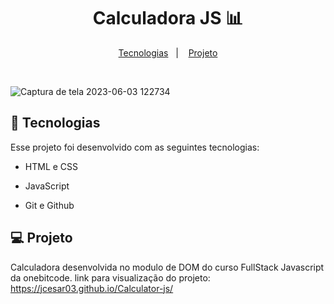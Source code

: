 <h1 align="center"> Calculadora JS 📊 </h1>
<p align="center">
</p>
<p align="center">
  <a href="#-tecnologias">Tecnologias</a>&nbsp;&nbsp;&nbsp;|&nbsp;&nbsp;&nbsp;
  <a href="#-projeto">Projeto</a>
</p>
<br>

![Captura de tela 2023-06-03 122734](https://github.com/jcesar03/Calculator-js/assets/77129201/4ac7d12f-82a3-4aaf-823b-0b7a0f3e6dd1)

## 🚀 Tecnologias
Esse projeto foi desenvolvido com as seguintes tecnologias:

- HTML e CSS

- JavaScript

- Git e Github

## 💻 Projeto

Calculadora desenvolvida no modulo de DOM do curso FullStack Javascript da onebitcode.
link para visualização do projeto: https://jcesar03.github.io/Calculator-js/

